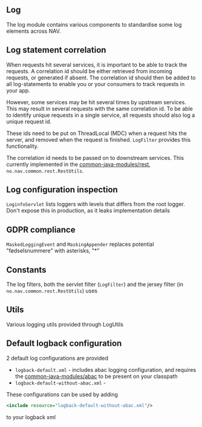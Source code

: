 Log
---
The log module contains various components to standardise some log
elements across NAV.

Log statement correlation
---------------
When requests hit several services, it is important to be 
able to track the requests. A correlation id should be either retrieved
from incoming requests, or generated if absent. The correlation id should
then be added to all log-statements to enable you or your consumers to track 
requests in your app.

However, some services may be hit several times by upstream
services. This may result in several requests with the same correlation
id. To be able to identify unique requests in a single service,
all requests should also log a unique request id.

These ids need to be put on ThreadLocal (MDC) when a request hits the 
server, and removed when the request is finished. ```LogFilter``` 
provides this functionality.

The correlation id needs to be passed on to downstream services. This
currently implemented in the [common-java-modules/rest](../rest), 
```no.nav.common.rest.RestUtils```.

Log configuration inspection
----------------------------
```LoginfoServlet``` lists loggers with levels that differs from the root 
logger. Don't expose this in production, as it leaks implementation details

GDPR compliance
------------
```MaskedLoggingEvent``` and ```MaskingAppender``` replaces potential
"fødselsnummere" with asterisks, "*"

Constants
---------
The log filters, both the servlet filter (```LogFilter```) and the 
jersey filter (in ```no.nav.common.rest.RestUtils```) uses

Utils
-----
Various logging utils provided through LogUtils

Default logback configuration
-----------------------------
2 default log configurations are provided

* ```logback-default.xml``` - includes abac logging configuration, and 
requires the [common-java-modules/abac](../abac) to be present on your classpath
* ```logback-default-without-abac.xml``` - 
 
These configurations can be used 
by adding 

```xml
<include resource="logback-default-without-abac.xml"/>
```
to your logback xml
